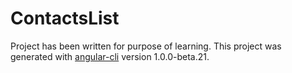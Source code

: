 # ContactsList 

Project has been written for purpose of learning.
This project was generated with [angular-cli](https://github.com/angular/angular-cli) version 1.0.0-beta.21.
